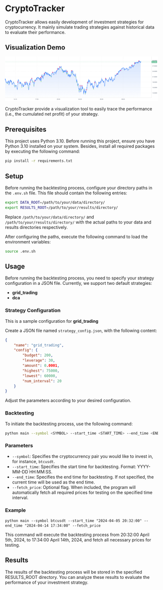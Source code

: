 # CryptoTracker
CryptoTracker allows easily development of investment strategies for cryptocurrency. It mainly simulate trading strategies against historical data to evaluate their performance.

## Visualization Demo

![](figures/demo.png)

CryptoTracker provide a visualization tool to easily trace the performance (i.e., the cumulated net profit) of your strategy.

## Prerequisites

This project uses Python 3.10. Before running this project, ensure you have Python 3.10 installed on your system. Besides, install all required packages by executing the following command:

```bash
pip install -r requirements.txt
```

## Setup

Before running the backtesting process,  configure your directory paths in the `.env.sh` file. This file should contain the following entries:

```bash
export DATA_ROOT=/path/to/your/data/directory/
export RESULTS_ROOT=/path/to/your/results/directory/
```

Replace `/path/to/your/data/directory/` and `/path/to/your/results/directory/` with the actual paths to your data and results directories respectively.

After configuring the paths, execute the following command to load the environment variables:

```bash
source .env.sh
```

## Usage

Before running the backtesting process, you need to specify your strategy configuration in a JSON file. Currently, we support two default strategies:

- **grid_trading**
- **dca**

### Strategy Configuration

This is a sample configuration for **grid_trading**

Create a JSON file named `strategy_config.json`, with the following content:

```json
{
    "name": "grid_trading",
    "config": {
        "budget": 200,
        "leverage": 30,
        "amount": 0.0001,
        "highest": 75000,
        "lowest": 60000,
        "num_interval": 20
    }
}
```

Adjust the parameters according to your desired configuration.

### Backtesting

To initiate the backtesting process, use the following command:

```bash
python main --symbol <SYMBOL> --start_time <START_TIME> --end_time <END_TIME> --fetch_price
```

### Parameters

- `--symbol`: Specifies the cryptocurrency pair you would like to invest in, for instance, `btcusdt`.
- `--start_time`: Specifies the start time for backtesting. Format: YYYY-MM-DD HH:MM:SS.
- `--end_time`: Specifies the end time for backtesting. If not specified, the current time will be used as the end time.
- `--fetch_price`: Optional flag. When included, the program will automatically fetch all required prices for testing on the specified time interval.

### Example

```
python main --symbol btcusdt --start_time "2024-04-05 20:32:00" --end_time "2024-04-14 17:34:00" --fetch_price
```

This command will execute the backtesting process from 20:32:00 April 5th, 2024, to 17:34:00 April 14th, 2024, and fetch all necessary prices for testing.

## Results
The results of the backtesting process will be stored in the specified RESULTS_ROOT directory. You can analyze these results to evaluate the performance of your investment strategy.
